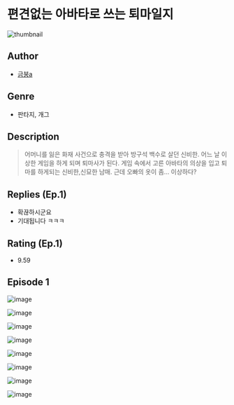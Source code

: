 # 편견없는 아바타로 쓰는 퇴마일지
![thumbnail](https://image-comic.pstatic.net/user_contents_data/challenge_comic/2023/05/24/328750/upload_3761128224522985827_480x623.jpeg)

## Author
- [금붕a](https://comic.naver.com/artistTitle?id=328750)

## Genre
- 판타지, 개그

## Description
> 어머니를 잃은 화재 사건으로 충격을 받아 방구석 백수로 살던 신비한. 어느 날 이상한 게임을 하게 되며 퇴마사가 된다. 게임 속에서 고른 아바타의 의상을 입고 퇴마를 하게되는 신비한,신묘한 남매. 근데 오빠의 옷이 좀... 이상하다?

## Replies (Ep.1)
- 확끊하시군요
- 기대됩니다 ㅋㅋㅋ

## Rating (Ep.1)
- 9.59

## Episode 1
![image](https://image-comic.pstatic.net/user_contents_data/challenge_comic/2023/05/24/328750/upload_3919315180632289333.jpeg)

![image](https://image-comic.pstatic.net/user_contents_data/challenge_comic/2023/05/24/328750/upload_7147272202958812260.jpeg)

![image](https://image-comic.pstatic.net/user_contents_data/challenge_comic/2023/05/24/328750/upload_3906421208625788212.jpeg)

![image](https://image-comic.pstatic.net/user_contents_data/challenge_comic/2023/05/24/328750/upload_3978476598644192101.jpeg)

![image](https://image-comic.pstatic.net/user_contents_data/challenge_comic/2023/05/24/328750/upload_7306072455517712482.jpeg)

![image](https://image-comic.pstatic.net/user_contents_data/challenge_comic/2023/05/24/328750/upload_7017506943034287714.jpeg)

![image](https://image-comic.pstatic.net/user_contents_data/challenge_comic/2023/05/24/328750/upload_7306071574156687417.jpeg)

![image](https://image-comic.pstatic.net/user_contents_data/challenge_comic/2023/05/24/328750/upload_4135260355380143673.jpeg)
